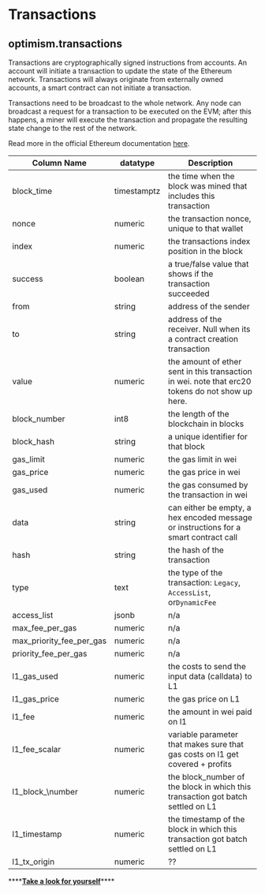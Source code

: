 # Transactions

## optimism.transactions

Transactions are cryptographically signed instructions from accounts. An account will initiate a transaction to update the state of the Ethereum network. Transactions will always originate from externally owned accounts, a smart contract can not initiate a transaction.

Transactions need to be broadcast to the whole network. Any node can broadcast a request for a transaction to be executed on the EVM; after this happens, a miner will execute the transaction and propagate the resulting state change to the rest of the network.

Read more in the official Ethereum documentation [here](https://ethereum.org/en/developers/docs/transactions/).

| **Column Name**              | **datatype** | **Description**                                                                                  |
| ---------------------------- | ------------ | ------------------------------------------------------------------------------------------------ |
| block\_time                  | timestamptz  | the time when the block was mined that includes this transaction                                 |
| nonce                        | numeric      | the transaction nonce, unique to that wallet                                                     |
| index                        | numeric      | the transactions index position in the block                                                     |
| success                      | boolean      | a true/false value that shows if the transaction succeeded                                       |
| from                         | string       | address of the sender                                                                            |
| to                           | string       | address of the receiver. Null when its a contract creation transaction                           |
| value                        | numeric      | the amount of ether sent in this transaction in wei. note that erc20 tokens do not show up here. |
| block\_number                | int8         | the length of the blockchain in blocks                                                           |
| block\_hash                  | string       | a unique identifier for that block                                                               |
| gas\_limit                   | numeric      | the gas limit in wei                                                                             |
| gas\_price                   | numeric      | the gas price in wei                                                                             |
| gas\_used                    | numeric      | the gas consumed by the transaction in wei                                                       |
| data                         | string       | can either be empty, a hex encoded message or instructions for a smart contract call             |
| hash                         | string       | the hash of the transaction                                                                      |
| type                         | text         | the type of the transaction: `Legacy`, `AccessList`, or`DynamicFee`                              |
| access\_list                 | jsonb        | n/a                                                                                              |
| max\_fee\_per\_gas           | numeric      | n/a                                                                                              |
| max\_priority\_fee\_per\_gas | numeric      | n/a                                                                                              |
| priority\_fee\_per\_gas      | numeric      | n/a                                                                                              |
| l1\_gas\_used                | numeric      | the costs to send the input data (calldata) to L1                                                |
| l1\_gas\_price               | numeric      | the gas price on L1                                                                              |
| l1\_fee                      | numeric      | the amount in wei paid on l1                                                                     |
| l1\_fee\_scalar              | numeric      | variable parameter that makes sure that gas costs on l1 get covered + profits                    |
| l1\_block\_\number           | numeric      | the block\_number of the block in which this transaction got batch settled on L1                 |
| l1\_timestamp                | numeric      | the timestamp of the block in which this transaction got batch settled on L1                     |
| l1\_tx\_origin               | numeric      | ??                                                                                               |

\*\*\*\*[**Take a look for yourself**](https://dune.xyz/queries/38964)\*\*\*\*
